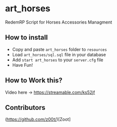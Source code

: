 # art_horses
RedemRP Script for Horses Accessories Managment

## How to install

* Copy and paste ```art_horses``` folder to ```resources```
* Load ```art_horses/sql.sql``` file in your database
* Add ```start art_horses``` to your ```server.cfg``` file
* Have Fun!

## How to Work this?
Video here -> https://streamable.com/ks52jf

## Contributors
(https://github.com/z00t/)[Zoot]
